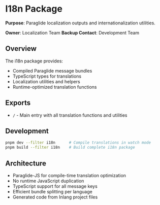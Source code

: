 # I18n Package

**Purpose**: Paraglide localization outputs and internationalization utilities.

**Owner**: Localization Team
**Backup Contact**: Development Team

## Overview

The i18n package provides:
- Compiled Paraglide message bundles
- TypeScript types for translations
- Localization utilities and helpers
- Runtime-optimized translation functions

## Exports

- `/` - Main entry with all translation functions and utilities

## Development

```bash
pnpm dev --filter i18n      # Compile translations in watch mode
pnpm build --filter i18n    # Build complete i18n package
```

## Architecture

- Paraglide-JS for compile-time translation optimization
- No runtime JavaScript duplication
- TypeScript support for all message keys
- Efficient bundle splitting per language
- Generated code from Inlang project files
